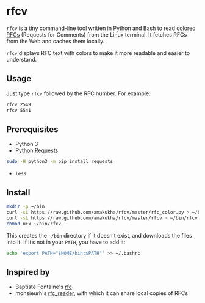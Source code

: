 # rfcv
`rfcv` is a tiny command-line tool written in Python and Bash to read colored 
[RFCs](http://www.ietf.org/rfc.html) (Requests for Comments) from the 
Linux terminal. It fetches RFCs from the Web and caches them locally.

`rfcv` displays RFC text with colors to make it more readable and easier to understand.


## Usage

Just type `rfcv` followed by the RFC number. For example:

```sh
rfcv 2549
rfcv 5541
```


## Prerequisites

- Python 3
- Python [Requests](http://docs.python-requests.org/en/master/)
```sh
sudo -H python3 -m pip install requests
```
- `less`


## Install

```sh
mkdir -p ~/bin
curl -sL https://raw.github.com/amakukha/rfcv/master/rfc_color.py > ~/bin/rfc_color.py
curl -sL https://raw.github.com/amakukha/rfcv/master/rfcv > ~/bin/rfcv
chmod u+x ~/bin/rfcv
```

This creates the `~/bin` directory if it doesn’t exist, and downloads the files into it.
If it’s not in your `PATH`, you have to add it:

```sh
echo 'export PATH="$HOME/bin:$PATH"' >> ~/.bashrc
```


## Inspired by

- Baptiste Fontaine's [rfc](https://github.com/bfontaine/rfc)
- monsieurh's [rfc_reader](https://github.com/monsieurh/rfc_reader), with which it can share local copies of RFCs
